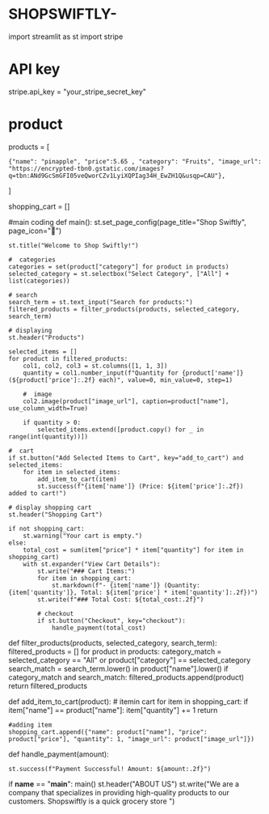 # SHOPSWIFTLY-

import streamlit as st
import stripe

# API key
stripe.api_key = "your_stripe_secret_key"

# product

products = [
    
    
    {"name": "pinapple", "price":5.65 , "category": "Fruits", "image_url": "https://encrypted-tbn0.gstatic.com/images?q=tbn:ANd9GcSmGFI05veQworCZv1LyiXQPIag34H_EwZH1Q&usqp=CAU"},
   
  
  
  

]

shopping_cart = []

#main coding
def main():
    st.set_page_config(page_title="Shop Swiftly", page_icon="🛒")

    st.title("Welcome to Shop Swiftly!")

    #  categories
    categories = set(product["category"] for product in products)
    selected_category = st.selectbox("Select Category", ["All"] + list(categories))

    # search
    search_term = st.text_input("Search for products:")
    filtered_products = filter_products(products, selected_category, search_term)

    # displaying
    st.header("Products")

    selected_items = []
    for product in filtered_products:
        col1, col2, col3 = st.columns([1, 1, 3])  
        quantity = col1.number_input(f"Quantity for {product['name']} (${product['price']:.2f} each)", value=0, min_value=0, step=1)
        
        #  image
        col2.image(product["image_url"], caption=product["name"], use_column_width=True)

        if quantity > 0:
            selected_items.extend([product.copy() for _ in range(int(quantity))])

    #  cart
    if st.button("Add Selected Items to Cart", key="add_to_cart") and selected_items:
        for item in selected_items:
            add_item_to_cart(item)
            st.success(f"{item['name']} (Price: ${item['price']:.2f}) added to cart!")

    # display shopping cart
    st.header("Shopping Cart")

    if not shopping_cart:
        st.warning("Your cart is empty.")
    else:
        total_cost = sum(item["price"] * item["quantity"] for item in shopping_cart)
        with st.expander("View Cart Details"):
            st.write("### Cart Items:")
            for item in shopping_cart:
                st.markdown(f"- {item['name']} (Quantity: {item['quantity']}, Total: ${item['price'] * item['quantity']:.2f})")
            st.write(f"### Total Cost: ${total_cost:.2f}")

            # checkout
            if st.button("Checkout", key="checkout"):
                handle_payment(total_cost)

def filter_products(products, selected_category, search_term):
    filtered_products = []
    for product in products:
        category_match = selected_category == "All" or product["category"] == selected_category
        search_match = search_term.lower() in product["name"].lower()
        if category_match and search_match:
            filtered_products.append(product)
    return filtered_products

def add_item_to_cart(product):
    # itemin cart
    for item in shopping_cart:
        if item["name"] == product["name"]:
            item["quantity"] += 1
            return

    #adding item 
    shopping_cart.append({"name": product["name"], "price": product["price"], "quantity": 1, "image_url": product["image_url"]})

def handle_payment(amount):
   
    st.success(f"Payment Successful! Amount: ${amount:.2f}")

if __name__ == "__main__":
    main()
st.header("ABOUT US")
st.write("We are a company that specializes in providing high-quality products to our customers. Shopswiftly is a quick grocery store ") 


